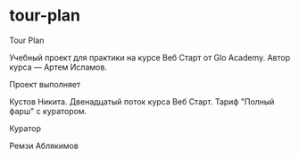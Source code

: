 # tour-plan

Tour Plan

Учебный проект для практики на курсе Веб Старт от Glo Academy. Автор курса — Артем Исламов.

Проект выполняет

Кустов Никита. Двенадцатый поток курса Веб Старт. Тариф "Полный фарш" с куратором.

Куратор

Ремзи Аблякимов
